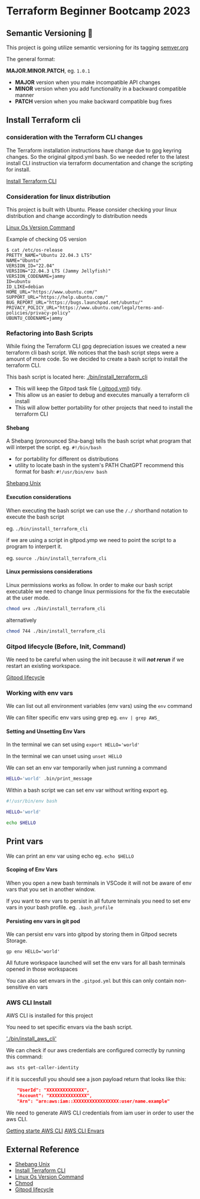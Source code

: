 # Terraform Beginner Bootcamp 2023

## Semantic Versioning :mage:

This project is going utilize semantic versioning for its tagging
[semver.org](https://semver.org/)

The general format:

**MAJOR.MINOR.PATCH**, eg. `1.0.1`

- **MAJOR** version when you make incompatible API changes
- **MINOR** version when you add functionality in a backward compatible manner
- **PATCH** version when you make backward compatible bug fixes

## Install Terraform cli


### consideration with the Terraform CLI changes
The Terraform installation instructions have change due to gpg keyring changes. So the original gitpod.yml bash. So we needed refer to the latest install CLI instruction via terraform documentation and change
the scripting for install.

[Install Terraform CLI](https://developer.hashicorp.com/terraform/tutorials/aws-get-started/install-cli)

### Consideration for linux distribution

This project is built with Ubuntu.
Please consider checking your linux distribution and change accordingly to distribution needs

[Linux Os Version Command](https://www.cyberciti.biz/faq/how-to-check-os-version-in-linux-command-line/)


Example of checking OS version
```
$ cat /etc/os-release
PRETTY_NAME="Ubuntu 22.04.3 LTS"
NAME="Ubuntu"
VERSION_ID="22.04"
VERSION="22.04.3 LTS (Jammy Jellyfish)"
VERSION_CODENAME=jammy
ID=ubuntu
ID_LIKE=debian
HOME_URL="https://www.ubuntu.com/"
SUPPORT_URL="https://help.ubuntu.com/"
BUG_REPORT_URL="https://bugs.launchpad.net/ubuntu/"
PRIVACY_POLICY_URL="https://www.ubuntu.com/legal/terms-and-policies/privacy-policy"
UBUNTU_CODENAME=jammy
```
### Refactoring into Bash Scripts

While fixing the Terraform CLI gpg depreciation issues we created a new terraform cli bash script. We notices that the bash script steps were a amount of more code. So we decided to create a bash script to install the terraform CLI. 

This bash script is located here: [./bin/install_terraform_cli](./bin/install_terraform_cli)

- This will keep the Gitpod task file ([.gitpod.yml](.gitpod.yml)) tidy.
- This allow us an easier to debug and executes manually a terraform cli install
- This will allow better portability for other projects that need to install the terraform CLI


#### Shebang

A Shebang (pronounced Sha-bang) tells the bash script what program that will interpet the script. eg. `#!/bin/bash`

- for portability for different os distributions 
- utility to locate bash in the system's PATH
ChatGPT recommend this format for bash: `#!/usr/bin/env bash` 

[Shebang Unix](https://en.wikipedia.org/wiki/Shebang_(Unix))

#### Execution considerations
When executing the bash script we can use the `/./` shorthand notation to execute the bash script

eg. `./bin/install_terraform_cli` 

if we are using a script in gitpod.ymp we need to point the script to a program to interpert it.

eg. `source ./bin/install_terraform_cli` 

#### Linux permissions considerations

Linux permissions works as follow.
In order to make our bash script executable we need to change linux permissions for the fix the executable at the user mode. 

```sh
chmod u+x ./bin/install_terraform_cli
```

alternatively 
```sh
chmod 744 ./bin/install_terraform_cli
```

### Gitpod lifecycle (Before, Init, Command)

We need to be careful when using the init because it will ***not rerun*** if we restart an existing workspace.


[Gitpod lifecycle](https://www.gitpod.io/docs/configure/workspaces/workspace-lifecycle)


### Working with env vars

We can list out all environment variables (env vars) using the `env` command

We can filter specific env vars using grep eg. `env | grep AWS_`

####   Setting and Unsetting Env Vars

In the terminal we can set using `export HELLO='world'` 

In the terminal we can unset using `unset HELLO` 

We can set an env var temporarily when just running a command


```sh
HELLO='world' .bin/print_message
```

Within a bash script we can set env var without writing export eg.

```sh
#!/usr/bin/env bash

HELLO='world'

echo $HELLO
```

## Print vars

We can print an env var using echo eg. `echo $HELLO`

#### Scoping of Env Vars

When you open a new bash terminals in VSCode it will not be aware of env vars that you set in another window.

If you want to env vars to persist in all future terminals you need to set env vars in your bash profile. eg. `.bash_profile`

#### Persisting env vars in git pod

We can persist env vars into gitpod by storing them in Gitpod secrets Storage.

```
gp env HELLO='world'

```

All future workspace launched will set the env vars for all bash terminals opened in those workspaces

You can also set envars in the `.gitpod.yml` but this can only contain non-sensitive en vars

### AWS CLI Install

AWS CLI is installed for this project

You need to set specific envars via the bash script. 

['./bin/install_aws_cli'](./bin/install_aws_cli)

We can check if our aws credentials are configured correctly by running this command:
```sh
aws sts get-caller-identity
```

if it is succesfull you should see a json payload return that looks like this:

```json
    "UserId": "XXXXXXXXXXXXXX",
    "Account": "XXXXXXXXXXXXXX",
    "Arn": "arn:aws:iam::XXXXXXXXXXXXXXXXX:user/name.example"
```

We need to generate AWS CLI credentials from iam user in order to user the aws CLI.

[Getting starte AWS CLI](https://docs.aws.amazon.com/cli/latest/userguide/cli-chap-getting-started.html)
[AWS CLI Envars](https://docs.aws.amazon.com/cli/latest/userguide/cli-configure-envvars.html)

## External Reference

- [Shebang Unix](https://en.wikipedia.org/wiki/Shebang_(Unix))
- [Install Terraform CLI](https://developer.hashicorp.com/terraform/tutorials/aws-get-started/install-cli)
- [Linux Os Version Command](https://www.cyberciti.biz/faq/how-to-check-os-version-in-linux-command-line/)
- [Chmod](https://en.wikipedia.org/wiki/Chmod)
- [Gitpod lifecycle](https://www.gitpod.io/docs/configure/workspaces/workspace-lifecycle)
